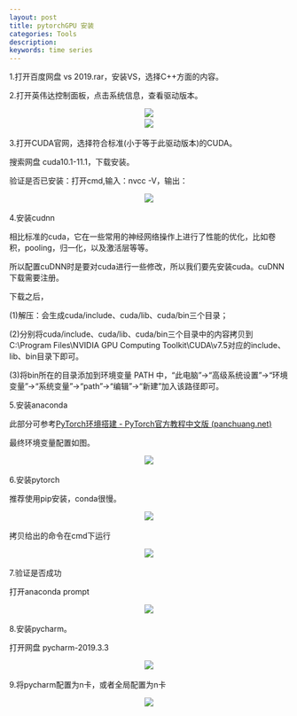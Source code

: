 ```yaml
---
layout: post
title: pytorchGPU 安装
categories: Tools
description: 
keywords: time series
---
```


1.打开百度网盘 vs 2019.rar，安装VS，选择C++方面的内容。


2.打开英伟达控制面板，点击系统信息，查看驱动版本。

<div align="center"> 
    <img src="https://Ruifmaxx.github.io/images/tools/2.png" style="zoom:100%" />
​    

</div>


<div align="center"> 
    <img src="https://Ruifmaxx.github.io/images/tools/3.png" style="zoom:100%" />
​    

</div>

3.打开CUDA官网，选择符合标准(小于等于此驱动版本)的CUDA。

搜索网盘 cuda10.1-11.1，下载安装。

验证是否已安装：打开cmd,输入：nvcc -V，输出：

<div align="center"> 
    <img src="https://Ruifmaxx.github.io/images/tools/4.png" style="zoom:100%" />
​    

</div>

4.安装cudnn

相比标准的cuda，它在一些常用的神经网络操作上进行了性能的优化，比如卷积，pooling，归一化，以及激活层等等。

所以配置cuDNN时是要对cuda进行一些修改，所以我们要先安装cuda。cuDNN下载需要注册。

下载之后，

(1)解压：会生成cuda/include、cuda/lib、cuda/bin三个目录；

(2)分别将cuda/include、cuda/lib、cuda/bin三个目录中的内容拷贝到C:\Program Files\NVIDIA GPU Computing Toolkit\CUDA\v7.5对应的include、lib、bin目录下即可。

(3)将bin所在的目录添加到环境变量 PATH 中，“此电脑”→“高级系统设置”→“环境变量”→“系统变量”→“path”→“编辑”→“新建”加入该路径即可。



5.安装anaconda

此部分可参考[PyTorch环境搭建 - PyTorch官方教程中文版 (panchuang.net)](http://pytorch.panchuang.net/FirstSection/InstallIutorial/)

最终环境变量配置如图。

<div align="center"> 
    <img src="https://Ruifmaxx.github.io/images/tools/5.png" style="zoom:100%" />
​    

</div>

6.安装pytorch

推荐使用pip安装，conda很慢。

<div align="center"> 
    <img src="https://Ruifmaxx.github.io/images/tools/6.png" style="zoom:100%" />
​    

</div>

拷贝给出的命令在cmd下运行

<div align="center"> 
    <img src="https://Ruifmaxx.github.io/images/tools/7.png" style="zoom:100%" />
​    

</div>

7.验证是否成功

打开anaconda prompt

<div align="center"> 
    <img src="https://Ruifmaxx.github.io/images/tools/8.png" style="zoom:100%" />
​    

</div>

8.安装pycharm。

打开网盘 pycharm-2019.3.3

<div align="center"> 
    <img src="https://Ruifmaxx.github.io/images/tools/9.png" style="zoom:100%" />
​    

</div>

9.将pycharm配置为n卡，或者全局配置为n卡

<div align="center"> 
    <img src="https://Ruifmaxx.github.io/images/tools/10.png" style="zoom:100%" />
​    

</div>
